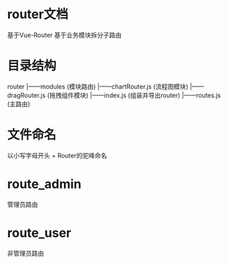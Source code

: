 # router文档

基于Vue-Router
基于业务模块拆分子路由

# 目录结构

router
|——modules (模块路由)
   |——chartRouter.js (流程图模块)
   |——dragRouter.js (拖拽组件模块)
|——index.js (组装并导出router)
|——routes.js (主路由)

# 文件命名

以小写字母开头 + Router的驼峰命名

# route_admin

管理员路由

# route_user

非管理员路由
